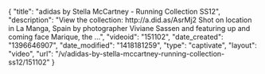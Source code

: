 {
    "title": "adidas by Stella McCartney - Running Collection SS12",
    "description": "View the collection: http:\/\/a.did.as\/AsrMj2 Shot on location in La Manga, Spain by photographer Viviane Sassen and featuring up and coming face Marique, the ...",
    "videoid": "151102",
    "date_created": "1396646907",
    "date_modified": "1418181259",
    "type": "captivate",
    "layout": "video",
    "url": "\/v\/adidas-by-stella-mccartney-running-collection-ss12\/151102"
}